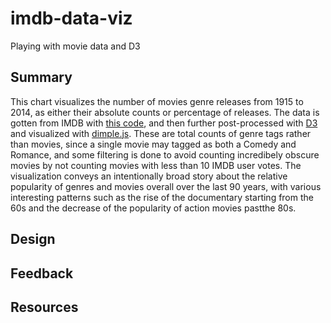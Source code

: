 # imdb-data-viz
Playing with movie data and D3

## Summary
This chart visualizes the number of movies genre releases from 1915 to 2014, as either
their absolute counts or percentage of releases. The data is gotten from IMDB
with [this code](https://github.com/andreykurenkov/data-movies), and then
further post-processed with [D3](https://d3js.org/) and visualized with 
[dimple.js](http://dimplejs.org/). These are total counts of genre tags rather 
than movies, since a single movie may tagged as both a Comedy and Romance,
and some filtering is done to avoid counting incredibely obscure movies by not 
counting movies with less than  10 IMDB user votes. The visualization conveys an 
intentionally broad story about the relative popularity of genres and movies 
overall over the last 90 years, with various interesting patterns such as the 
rise of the documentary starting from the 60s and the decrease of the popularity 
of action movies pastthe 80s.  

## Design

## Feedback

## Resources
